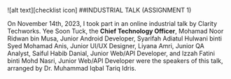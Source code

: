 [checklistIcon]: https://images.app.goo.gl/Fk78UYU5sK3cKTmd6

![alt text][checklist icon] ##INDUSTRIAL TALK (ASSIGNMENT 1)

On November 14th, 2023, I took part in an online industrial talk by Clarity Techworks.
Yee Soon Tuck, the **Chief Technology Officer**, Mohamad Noor Ridwan bin Musa, Junior Android
Developer, Syarifah Adiatul Hulwani binti Syed Mohamad Anis, Junior UI/UX Designer, Liyana Amri,
Junior QA Analyst, Saiful Habib Danial, Junior Web/API Developer, and Izzah Fatini binti Mohd Nasri,
Junior Web/API Developer were the speakers of this talk, arranged by Dr. Muhammad Iqbal Tariq Idris.
